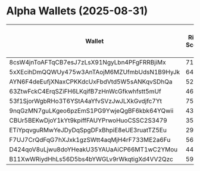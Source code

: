 # Alpha Wallets (2025-08-31)

| Wallet | Risk Score | Backtesting ROI (SOL) | Portfolio Value (USD) | SOL Balance | Farming Attempts / Total Tokens | Farming Ratio (%) | Median/Avg Risk of Last 10 Tokens | Median/Avg MC of Last 10 Tokens | Winrate (%) | ROI (%) | ROI (1D) (%) | Win Rate 1D (%) | Tokens (1D) | ROI (7D) (%) | Win Rate 7D (%) | Tokens (7D) | ROI (30D) (%) | Win Rate 30D (%) | Tokens (30D) | Realized Gains (USD) | Unrealized Gains (USD) | Median/Avg Holding Time (min) | Buy Size | Median/Avg Profit % Per Trade | Median/Avg Loss % Per Trade |
|----------|----------|----------|----------|----------|----------|----------|----------|----------|----------|----------|----------|----------|----------|----------|----------|----------|----------|----------|----------|----------|----------|----------|----------|----------|----------|
| 8csW4jnToAFTqCB7esJ7zLsX91NgyLbn4PFgFRRBjiMx | 71.95 | 111.46% | $3800.29 | 9.2906 | 0 / 14 | 0.00% | 4.50/4.20 | $428.92K/$7.84M | 57.14% | 65.85% | 0.04% | 100.00% | 0 | 7.17% | 100.00% | 1 | 8.00% | 100.00% | 1 | $6501.84 | $255.48 | 2092.92/40631.22 | $302.37 | 55.73%/143.24% | -20.27%/-25.54% |
| 5xXEcihDmQQWUy475w3AnTAojM6MZUfmbUdsN1B9HyJk | 64.49 | 13.24% | $2594.19 | 12.8026 | 1 / 63 | 1.59% | 3.00/3.00 | $14.95K/$3.49M | 46.03% | 17.66% | 0.00% | 0.00% | 0 | 47.50% | 31.58% | 18 | 516.04% | 50.00% | 52 | $2404.59 | $0.00 | 43.64/1284.28 | $159.52 | 142.29%/198.60% | -42.87%/-44.40% |
| AYN6F4deEufjXNaxCPKKdcUxFbdVtd5W5sANKqvSDhQa | 52.69 | 7.57% | $3814.76 | 9.5150 | 0 / 15 | 0.00% | 4.00/3.70 | $798.67K/$53.50M | 66.67% | 14.02% | 0.00% | 0.00% | 0 | 76.32% | 100.00% | 2 | 1126.02% | 66.67% | 13 | $2088.17 | $784.80 | 98.27/1701.67 | $926.36 | 39.27%/39.27% | -35.52%/-35.52% |
| 63ZtwFckC4ErqSZiFH6LKqifB7zHnWcGfkwhfstt5mUf | 46.40 | 5.34% | $2100.36 | 10.3652 | 0 / 22 | 0.00% | 0.00/0.40 | $27.16M/$56.40M | 68.18% | 6.32% | 1.46% | 100.00% | 0 | 1.36% | 100.00% | 0 | 289.63% | 88.89% | 5 | $5819.53 | $-3.57 | 1439.75/10689.32 | $494.83 | 5.92%/9.46% | -7.50%/-20.14% |
| 53f1SjorWgbRHo3T6YStA4aYfvSVzJwJLXkGvdjfc7Yt | 75.30 | 2.47% | $6042.97 | 23.5823 | 7 / 73 | 9.59% | 5.50/4.70 | $21.12K/$382.37K | 45.21% | 66.11% | 7.75% | 100.00% | 1 | 8.30% | 100.00% | 2 | 72.17% | 47.37% | 15 | $10241.50 | $96.82 | 71.07/13033.58 | $133.36 | 35.33%/193.86% | -16.90%/-28.79% |
| 9nqGzMN7guLKgeo6pzEmS1PG9YwjeQgBF6kbk64YQwii | 43.41 | 1.74% | $8591.14 | 40.6446 | 0 / 21 | 0.00% | 0.00/0.40 | $16.73M/$289.92M | 61.90% | 128.49% | 0.00% | 100.00% | 0 | 1.51% | 100.00% | 0 | 46.38% | 62.50% | 4 | $17076.26 | $353.37 | 5182.76/15248.13 | $317.55 | 80.78%/1557.20% | -49.65%/-44.53% |
| CBUr5BEKwDjoY1kYt9kpiffFAUYPrwoHuoCSSC2S3479 | 35.67 | 0.97% | $16922.76 | 63.4950 | 0 / 29 | 0.00% | 4.00/3.10 | $5.28M/$404.11M | 68.97% | 111.62% | 0.00% | 0.00% | 0 | 7.23% | 66.67% | 3 | 404.10% | 68.75% | 15 | $30493.77 | $1909.69 | 167.11/10394.71 | $520.68 | 110.08%/108.50% | -29.62%/-44.36% |
| ETiYpqvguRMwYeJDyDqSpgDFxBhpiE8eUE3ruatTZ5Eu | 29.56 | 0.00% | $28075.26 | 83.3683 | 1 / 64 | 1.56% | 0.00/2.50 | $2.91M/$50.45M | 64.06% | 70.04% | 0.00% | 0.00% | 0 | 3.46% | 80.00% | 5 | 4.22% | 85.71% | 6 | $228022.34 | $1034.81 | 35.72/9961.01 | $1476.72 | 132.05%/3908.31% | -39.90%/-45.83% |
| F7UJ7CrQdFqG7hXJxk1gzSWtt4aqMjH4rF733ME2a6Fu | 56.37 | 0.00% | $1625.09 | 8.0119 | 0 / 274 | 0.00% | 4.00/3.90 | $13.56K/$798.08K | 48.91% | 33.85% | 0.01% | 100.00% | 0 | 0.01% | 100.00% | 0 | 0.01% | 100.00% | 0 | $4938.43 | $895.16 | 126.96/2468.33 | $29.30 | 19.68%/62.57% | -15.98%/-25.17% |
| D424qoV8uLjwu8doYHeakU35YAUaAiCP66MT1wC2YMou | 44.41 | 0.00% | $11612.87 | 40.2788 | 1 / 71 | 1.41% | 4.00/4.00 | $451.96K/$53.42M | 66.20% | 58.96% | 28.53% | 100.00% | 1 | 77.07% | 87.50% | 7 | 388.55% | 82.76% | 29 | $16966.20 | $1195.78 | 54.25/353.64 | $383.70 | 51.28%/82.00% | -22.77%/-32.76% |
| B11XwWRiydHhLs56D5bs4bYWGLv9rWkqtigXd4VV2Qzc | 59.10 | 0.00% | $1852.44 | 8.0018 | 10 / 339 | 2.95% | 4.00/3.30 | $15.88K/$610.84K | 65.19% | 25.03% | 0.00% | 100.00% | 0 | 0.00% | 100.00% | 0 | 2.54% | 100.00% | 1 | $7153.16 | $55.97 | 146.71/8899.73 | $33.49 | 40.75%/1456.93% | -14.43%/-23.22% |
